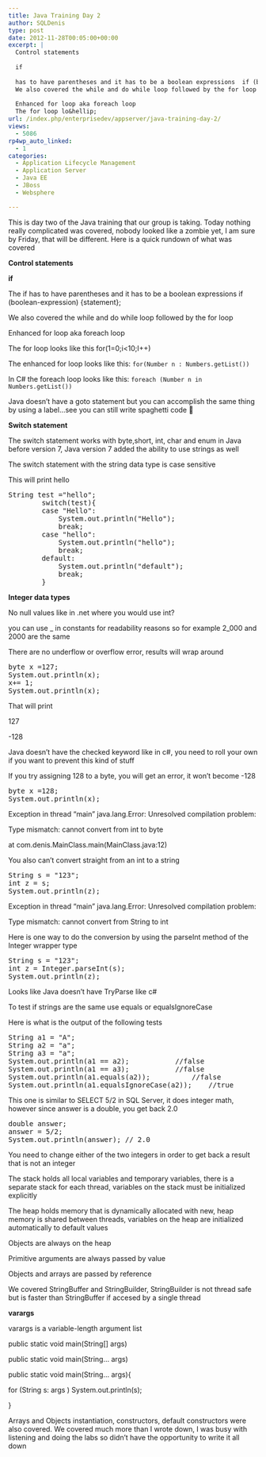 ```yaml
---
title: Java Training Day 2
author: SQLDenis
type: post
date: 2012-11-28T00:05:00+00:00
excerpt: |
  Control statements
  
  if
  
  has to have parentheses and it has to be a boolean expressions  if (boolean-expression) {statement};
  We also covered the while and do while loop followed by the for loop
  
  Enhanced for loop aka foreach loop
  The for loop lo&hellip;
url: /index.php/enterprisedev/appserver/java-training-day-2/
views:
  - 5086
rp4wp_auto_linked:
  - 1
categories:
  - Application Lifecycle Management
  - Application Server
  - Java EE
  - JBoss
  - Websphere

---
```

This is day two of the Java training that our group is taking. Today nothing really complicated was covered, nobody looked like a zombie yet, I am sure by Friday, that will be different. Here is a quick rundown of what was covered

**Control statements**

**if**

The if has to have parentheses and it has to be a boolean expressions if (boolean-expression) {statement};
  
We also covered the while and do while loop followed by the for loop

Enhanced for loop aka foreach loop
  
The for loop looks like this for(1=0;i<10;I++)
  
The enhanced for loop looks like this: `for(Number n : Numbers.getList())`
  
In C# the foreach loop looks like this: `foreach (Number n in Numbers.getList())`

Java doesn&#8217;t have a goto statement but you can accomplish the same thing by using a label&#8230;see you can still write spaghetti code 🙂

**Switch statement**
  
The switch statement works with byte,short, int, char and enum in Java before version 7, Java version 7 added the ability to use strings as well

The switch statement with the string data type is case sensitive
  
This will print hello

<pre>String test ="hello";
		switch(test){
		case "Hello":
			System.out.println("Hello");
			break;
		case "hello":
			System.out.println("hello");
			break;
		default:
			System.out.println("default");
			break;
		}</pre>

**Integer data types**
  
No null values like in .net where you would use int?
  
you can use _ in constants for readability reasons so for example 2_000 and 2000 are the same
  
There are no underflow or overflow error, results will wrap around

<pre>byte x =127;
System.out.println(x);
x+= 1;
System.out.println(x);</pre>

That will print
  
127
  
-128

Java doesn&#8217;t have the checked keyword like in c#, you need to roll your own if you want to prevent this kind of stuff

If you try assigning 128 to a byte, you will get an error, it won&#8217;t become -128

<pre>byte x =128;
System.out.println(x);</pre>

Exception in thread &#8220;main&#8221; java.lang.Error: Unresolved compilation problem:
  
Type mismatch: cannot convert from int to byte
  
at com.denis.MainClass.main(MainClass.java:12)

You also can&#8217;t convert straight from an int to a string

<pre>String s = "123";
int z = s;
System.out.println(z);</pre>

Exception in thread &#8220;main&#8221; java.lang.Error: Unresolved compilation problem:
  
Type mismatch: cannot convert from String to int

Here is one way to do the conversion by using the parseInt method of the Integer wrapper type

<pre>String s = "123";
int z = Integer.parseInt(s);
System.out.println(z);</pre>

Looks like Java doesn&#8217;t have TryParse like c#

To test if strings are the same use equals or equalsIgnoreCase
  
Here is what is the output of the following tests

<pre>String a1 = "A";
String a2 = "a";
String a3 = "a";
System.out.println(a1 == a2); 			//false
System.out.println(a1 == a3); 			//false
System.out.println(a1.equals(a2));  		//false
System.out.println(a1.equalsIgnoreCase(a2)); 	//true</pre>

This one is similar to SELECT 5/2 in SQL Server, it does integer math, however since answer is a double, you get back 2.0

<pre>double answer;
answer = 5/2;
System.out.println(answer); // 2.0</pre>

You need to change either of the two integers in order to get back a result that is not an integer

The stack holds all local variables and temporary variables, there is a separate stack for each thread, variables on the stack must be initialized explicitly
  
The heap holds memory that is dynamically allocated with new, heap memory is shared between threads, variables on the heap are initialized automatically to default values
  
Objects are always on the heap

Primitive arguments are always passed by value
  
Objects and arrays are passed by reference

We covered StringBuffer and StringBuilder, StringBuilder is not thread safe but is faster than StringBuffer if accesed by a single thread

**varargs**
  
varargs is a variable-length argument list

public static void main(String[] args)
  
public static void main(String&#8230; args)

public static void main(String&#8230; args){
      
for (String s: args ) System.out.println(s);
    
}

Arrays and Objects instantiation, constructors, default constructors were also covered. We covered much more than I wrote down, I was busy with listening and doing the labs so didn&#8217;t have the opportunity to write it all down